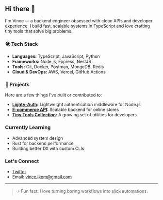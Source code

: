 ## Hi there 👋

I'm Vince — a backend engineer obsessed with clean APIs and developer experience. I build fast, scalable systems in TypeScript and love crafting tiny tools that solve big problems.

### 🛠️ Tech Stack
- **Languages:** TypeScript, JavaScript, Python
- **Frameworks:** Node.js, Express, NestJS
- **Tools:** Git, Docker, Postman, MongoDB, Redis
- **Cloud & DevOps:** AWS, Vercel, GitHub Actions

### 🚀 Projects
Here are a few things I've built or contributed to:
- **[Lighty-Auth](https://github.com/vinceikem/lighty-auth):** Lightweight authentication middleware for Node.js
- **[E-commerce API](https://github.com/vinceikem/ecommerce-api):** Scalable backend for online stores
- **[Tiny Tools Collection](https://github.com/vinceikem?tab=repositories):** A growing set of utilities for developers

### Currently Learning
- Advanced system design
- Rust for backend performance
- Building better DX with custom CLIs

### Let's Connect
- [Twitter](https://x.com/VinceIkem)
- Email: vince.ikem@gmail.com

---

> ⚡ Fun fact: I love turning boring workflows into slick automations.

